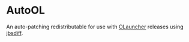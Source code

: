 # AutoOL
An auto-patching redistributable for use with [OLauncher](https://github.com/olauncher/olauncher) releases using [jbsdiff](https://github.com/malensek/jbsdiff).
